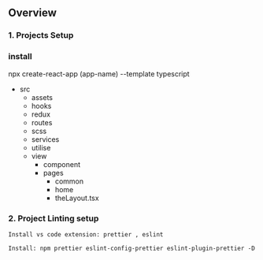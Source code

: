 ## Overview

### 1. Projects Setup
### install
npx create-react-app (app-name) --template typescript
- src 
    - assets
    - hooks
    - redux
    - routes
    - scss
    - services
    - utilise
    - view
        - component
        - pages
            - common 
            - home
            - theLayout.tsx

### 2. Project Linting setup
    Install vs code extension: prettier , eslint

    Install: npm prettier eslint-config-prettier eslint-plugin-prettier -D